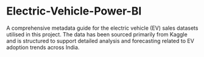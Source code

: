 # Electric-Vehicle-Power-BI
A comprehensive metadata guide for the electric vehicle (EV) sales datasets utilised in this project. The data has been sourced primarily from Kaggle and is structured to support detailed analysis and forecasting related to EV adoption trends across India.
